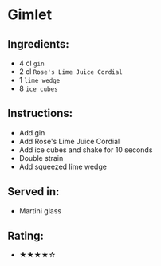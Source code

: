 # Gimlet

## Ingredients:
- 4 cl `gin`
- 2 cl `Rose's Lime Juice Cordial`
- 1 `lime wedge`
- 8 `ice cubes`

## Instructions:
- Add gin
- Add Rose's Lime Juice Cordial
- Add ice cubes and shake for 10 seconds
- Double strain
- Add squeezed lime wedge

## Served in:
- Martini glass

## Rating:
- ★★★★☆